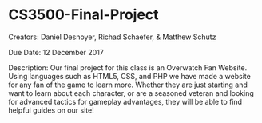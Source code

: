 # CS3500-Final-Project

Creators: Daniel Desnoyer, Richad Schaefer, & Matthew Schutz

Due Date: 12 December 2017

Description: Our final project for this class is an Overwatch Fan Website. Using languages such as HTML5, CSS, and PHP we have made a website for any fan of the game to learn more. Whether they are just starting and want to learn about each character, or are a seasoned veteran and looking for advanced tactics for gameplay advantages, they will be able to find helpful guides on our site! 
